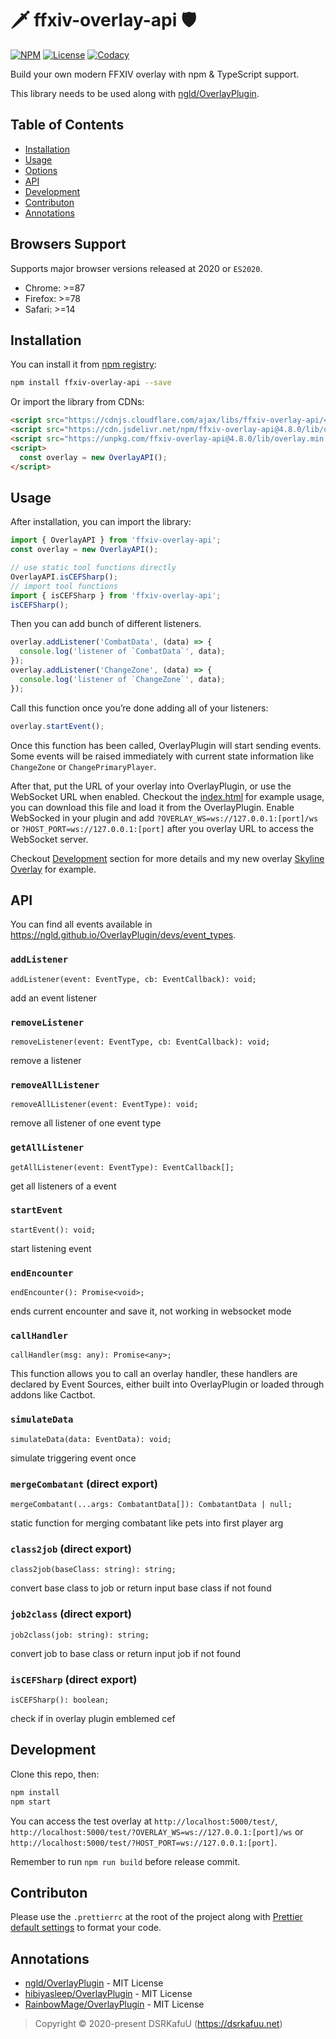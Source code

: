 # 🗡 ffxiv-overlay-api 🛡

[![NPM](https://img.shields.io/npm/v/ffxiv-overlay-api)](https://www.npmjs.com/package/ffxiv-overlay-api)
[![License](https://img.shields.io/github/license/dsrkafuu/ffxiv-overlay-api)](https://github.com/dsrkafuu/ffxiv-overlay-api/blob/master/LICENSE)
[![Codacy](https://img.shields.io/codacy/grade/5782ea1fafd648e7951edc0260123594)](https://app.codacy.com/gh/dsrkafuu/ffxiv-overlay-api/dashboard)

Build your own modern FFXIV overlay with npm & TypeScript support.

This library needs to be used along with [ngld/OverlayPlugin](https://github.com/ngld/OverlayPlugin).

## Table of Contents

- [Installation](#installation)
- [Usage](#usage)
- [Options](#options)
- [API](#api)
- [Development](#development)
- [Contributon](#contributon)
- [Annotations](#annotations)

## Browsers Support

Supports major browser versions released at 2020 or `ES2020`.

- Chrome: >=87
- Firefox: >=78
- Safari: >=14

## Installation

You can install it from [npm registry](https://www.npmjs.com/package/ffxiv-overlay-api):

```bash
npm install ffxiv-overlay-api --save
```

Or import the library from CDNs:

```html
<script src="https://cdnjs.cloudflare.com/ajax/libs/ffxiv-overlay-api/4.8.0/overlay.min.js"></script>
<script src="https://cdn.jsdelivr.net/npm/ffxiv-overlay-api@4.8.0/lib/overlay.min.js"></script>
<script src="https://unpkg.com/ffxiv-overlay-api@4.8.0/lib/overlay.min.js"></script>
<script>
  const overlay = new OverlayAPI();
</script>
```

## Usage

After installation, you can import the library:

```js
import { OverlayAPI } from 'ffxiv-overlay-api';
const overlay = new OverlayAPI();

// use static tool functions directly
OverlayAPI.isCEFSharp();
// import tool functions
import { isCEFSharp } from 'ffxiv-overlay-api';
isCEFSharp();
```

Then you can add bunch of different listeners.

```js
overlay.addListener('CombatData', (data) => {
  console.log('listener of `CombatData`', data);
});
overlay.addListener('ChangeZone', (data) => {
  console.log('listener of `ChangeZone`', data);
});
```

Call this function once you’re done adding all of your listeners:

```js
overlay.startEvent();
```

Once this function has been called, OverlayPlugin will start sending events. Some events will be raised immediately with current state information like `ChangeZone` or `ChangePrimaryPlayer`.

After that, put the URL of your overlay into OverlayPlugin, or use the WebSocket URL when enabled. Checkout the [index.html](https://github.com/dsrkafuu/ffxiv-overlay-api/blob/master/test/index.html) for example usage, you can download this file and load it from the OverlayPlugin. Enable WebSocked in your plugin and add `?OVERLAY_WS=ws://127.0.0.1:[port]/ws` or `?HOST_PORT=ws://127.0.0.1:[port]` after you overlay URL to access the WebSocket server.

Checkout [Development](#development) section for more details and my new overlay [Skyline Overlay](https://github.com/dsrkafuu/skyline-overlay) for example.

## API

You can find all events available in <https://ngld.github.io/OverlayPlugin/devs/event_types>.

### `addListener`

`addListener(event: EventType, cb: EventCallback): void;`

add an event listener

### `removeListener`

`removeListener(event: EventType, cb: EventCallback): void;`

remove a listener

### `removeAllListener`

`removeAllListener(event: EventType): void;`

remove all listener of one event type

### `getAllListener`

`getAllListener(event: EventType): EventCallback[];`

get all listeners of a event

### `startEvent`

`startEvent(): void;`

start listening event

### `endEncounter`

`endEncounter(): Promise<void>;`

ends current encounter and save it, not working in websocket mode

### `callHandler`

`callHandler(msg: any): Promise<any>;`

This function allows you to call an overlay handler, these handlers are declared by Event Sources, either built into OverlayPlugin or loaded through addons like Cactbot.

### `simulateData`

`simulateData(data: EventData): void;`

simulate triggering event once

### `mergeCombatant` (direct export)

`mergeCombatant(...args: CombatantData[]): CombatantData | null;`

static function for merging combatant like pets into first player arg

### `class2job` (direct export)

`class2job(baseClass: string): string;`

convert base class to job or return input base class if not found

### `job2class` (direct export)

`job2class(job: string): string;`

convert job to base class or return input job if not found

### `isCEFSharp` (direct export)

`isCEFSharp(): boolean;`

check if in overlay plugin emblemed cef

## Development

Clone this repo, then:

```bash
npm install
npm start
```

You can access the test overlay at `http://localhost:5000/test/`, `http://localhost:5000/test/?OVERLAY_WS=ws://127.0.0.1:[port]/ws` or `http://localhost:5000/test/?HOST_PORT=ws://127.0.0.1:[port]`.

Remember to run `npm run build` before release commit.

## Contributon

Please use the `.prettierrc` at the root of the project along with [Prettier default settings](https://prettier.io/docs/en/options.html) to format your code.

## Annotations

- [ngld/OverlayPlugin](https://github.com/ngld/OverlayPlugin) - MIT License
- [hibiyasleep/OverlayPlugin](https://github.com/hibiyasleep/OverlayPlugin) - MIT License
- [RainbowMage/OverlayPlugin](https://github.com/RainbowMage/OverlayPlugin) - MIT License

> Copyright © 2020-present DSRKafuU (<https://dsrkafuu.net>)
